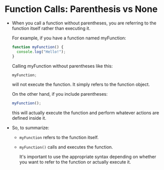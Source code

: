 # Function Calls: Parenthesis vs None

- When you call a function without parentheses, you are referring to the function itself rather than executing it.

  For example, if you have a function named myFunction:

  ```javascript
  function myFunction() {
    console.log("Hello!");
  }
  ```

  Calling myFunction without parentheses like this:

  ```javascript
  myFunction;
  ```

  will not execute the function. It simply refers to the function object.

  On the other hand, if you include parentheses:

  ```javascript
  myFunction();
  ```

  this will actually execute the function and perform whatever actions are defined inside it.

- So, to summarize:

  - `myFunction` refers to the function itself.
  - `myFunction()` calls and executes the function.

    It's important to use the appropriate syntax depending on whether you want to refer to the function or actually execute it.
